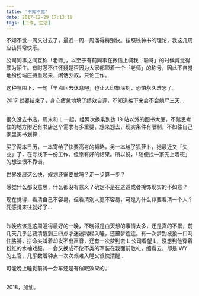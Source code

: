 ```yaml
---
title: '不知不觉'
date: 2017-12-29 17:13:18
tags: [工作, 生活]
---
```


不知不觉一周又过去了，最近一周一周溜得特别快。按照钱钟书的理论，我这几周应该异常快乐。

公司同事之间互称「老师」，以至于有前同事在微信上喊我「聪哥」的时候竟觉得颇为陌生。有时忍不住怀疑是否因为大家都顶着一个「老师」的称号，因此不自觉地纷纷端庄持重起来，闲话少叙，只论工作。

这种氛围下，一句「早点回去休息吧」也让人印象深刻，恐怕永久难忘了。

2017 就要结束了，身心疲惫地填了绩效自评，不知道接下来会不会躺尸三天...

<br />
很久没去书店，周末和 L 一起，经两次换乘到达 19 站以外的图书大厦，不禁思考住的地方附近有书店这个需求有多重要，想来想去，现实条件有限制，不如往自己家里买书划算...

买了两本日历，一本寄给了快要高考的韬略，另一本给了狐萝卜，她最近又「失业」了，在寻找下一份工作。但愿有好的结果。所以说，「随便找一家先上着班」的想法很不靠谱。

世界发展这么快，规划还需要做吗？走一步算一步？

感觉什么都没意思，什么都没有意义？确定不是在逃避或者掩饰现实的不如意？

现在觉得，看清自己不容易，但看清别人更不容易，可是为什么非要看清一个人？凭感觉来往就好了...

<br />
昨晚应该是这周睡得最好的一晚，不晓得是白天想的事情太多，还是真的不累，前几天几乎总要清醒到三四点才迷迷糊糊入睡，还噩梦连连。有一次梦到被狼一口叼住胳膊，拼命尖叫着却发不出声音，还有一次梦到去 L 公司看望 L，没想到他穿着粉红的水袖戏服，一会又换成不伦不类的军装在我面前敬礼，细看去，却是 WY 的五官，几乎数着钟点一次次艰难入睡又很快清醒...

可能晚上睡觉前骑一会车还是有催眠效果的。

<br />
2018，加油。 
